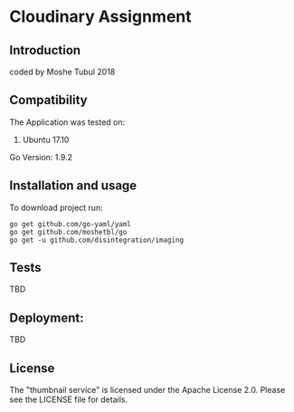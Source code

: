 # Cloudinary Assignment
Introduction
------------
coded by Moshe Tubul 2018

Compatibility
-------------
The Application was tested on:
1. Ubuntu 17.10

Go Version: 1.9.2

Installation and usage
----------------------

To download project run:

    go get github.com/go-yaml/yaml
    go get github.com/moshetbl/go
    go get -u github.com/disintegration/imaging

Tests
-------------
TBD
    
Deployment:
-------------
TBD

License
-------------
The "thumbnail service" is licensed under the Apache License 2.0. Please see the LICENSE file for details.